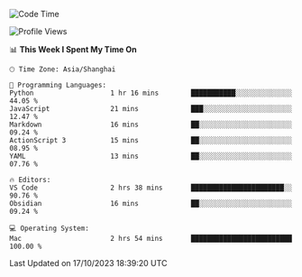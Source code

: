 <!--START_SECTION:waka-->
![Code Time](http://img.shields.io/badge/Code%20Time-199%20hrs%203%20mins-blue)

![Profile Views](http://img.shields.io/badge/Profile%20Views-6-blue)

📊 **This Week I Spent My Time On** 

```text
🕑︎ Time Zone: Asia/Shanghai

💬 Programming Languages: 
Python                   1 hr 16 mins        ███████████░░░░░░░░░░░░░░   44.05 % 
JavaScript               21 mins             ███░░░░░░░░░░░░░░░░░░░░░░   12.47 % 
Markdown                 16 mins             ██░░░░░░░░░░░░░░░░░░░░░░░   09.24 % 
ActionScript 3           15 mins             ██░░░░░░░░░░░░░░░░░░░░░░░   08.95 % 
YAML                     13 mins             ██░░░░░░░░░░░░░░░░░░░░░░░   07.76 % 

🔥 Editors: 
VS Code                  2 hrs 38 mins       ███████████████████████░░   90.76 % 
Obsidian                 16 mins             ██░░░░░░░░░░░░░░░░░░░░░░░   09.24 % 

💻 Operating System: 
Mac                      2 hrs 54 mins       █████████████████████████   100.00 % 
```


 Last Updated on 17/10/2023 18:39:20 UTC
<!--END_SECTION:waka-->